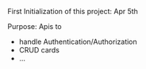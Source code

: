 First Initialization of this project: Apr 5th

Purpose: Apis to
+ handle Authentication/Authorization
+ CRUD cards
+ ...